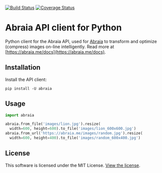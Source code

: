 [![Build Status](https://travis-ci.org/abraia/abraia-python.svg)](https://travis-ci.org/abraia/abraia-python)
[![Coverage Status](https://coveralls.io/repos/github/abraia/abraia-python/badge.svg?branch=develop)](https://coveralls.io/github/abraia/abraia-python?branch=develop)

# Abraia API client for Python

Python client for the Abraia API, used for [Abraia](https://abraia.me) to transform
and optimize (compress) images on-line intelligently. Read more at [https://abraia.me/docs](https://abraia.me/docs).

## Installation

Install the API client:

```
pip install -U abraia
```

## Usage

```python
import abraia

abraia.from_file('images/lion.jpg').resize(
  width=600, height=600).to_file('images/lion_600x600.jpg')
abraia.from_url('https://abraia.me/images/random.jpg').resize(
  width=600, height=400).to_file('images/random_600x400.jpg')
```

## License

This software is licensed under the MIT License. [View the license](LICENSE).
